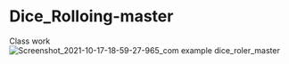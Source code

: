 # Dice_Rolloing-master
Class work
![Screenshot_2021-10-17-18-59-27-965_com example dice_roler_master](https://user-images.githubusercontent.com/92102583/137631389-dc7f8359-0ac8-4a6e-b947-99e5f194c966.jpg)
